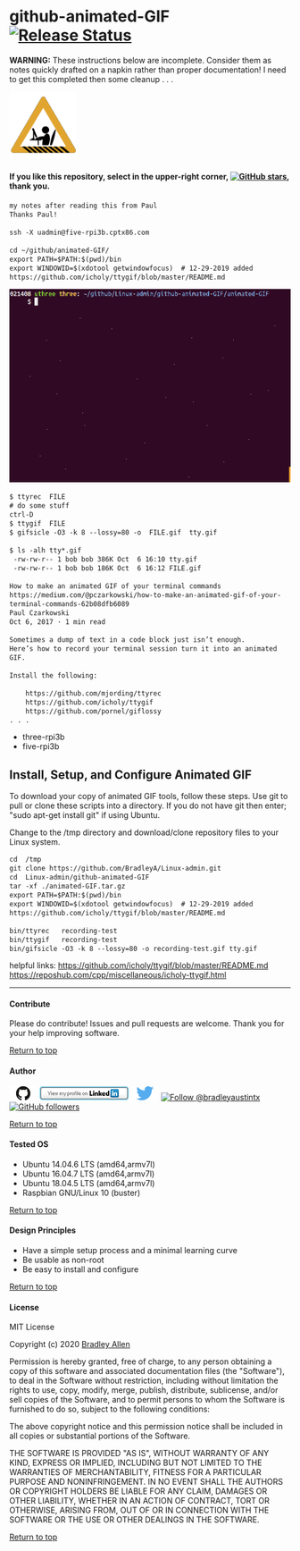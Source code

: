 # github-animated-GIF   [![Release Status](https://img.shields.io/badge/Status_-Alpha-red.svg)](https://github.com/BradleyA/Linux-admin/blob/master/github-animated-GIF/README.md#github-animated-gif----pi-servo--)

 **WARNING:** These instructions below are incomplete. Consider them as notes quickly drafted on a napkin rather than proper documentation!  I need to get this completed then some cleanup  . . . 

<img id="Construction" src="../images/construction-icon.gif" width="120">

#### If you like this repository, select in the upper-right corner, [![GitHub stars](https://img.shields.io/github/stars/BradleyA/Linux-admin.svg?style=social&label=Star&maxAge=2592000)](https://GitHub.com/BradleyA/Linux-admin/stargazers/), thank you.

  
    my notes after reading this from Paul
    Thanks Paul!
    
    ssh -X uadmin@five-rpi3b.cptx86.com

    cd ~/github/animated-GIF/
    export PATH=$PATH:$(pwd)/bin
    export WINDOWID=$(xdotool getwindowfocus)  # 12-29-2019 added https://github.com/icholy/ttygif/blob/master/README.md
    

<img id="github-repository-animated-1.gif" src="../images/github-repository-animated-1.gif" >
    
    
    $ ttyrec  FILE
    # do some stuff
    ctrl-D
    $ ttygif  FILE
    $ gifsicle -O3 -k 8 --lossy=80 -o  FILE.gif  tty.gif

    $ ls -alh tty*.gif
     -rw-rw-r-- 1 bob bob 386K Oct  6 16:10 tty.gif
     -rw-rw-r-- 1 bob bob 186K Oct  6 16:12 FILE.gif
     
    How to make an animated GIF of your terminal commands
    https://medium.com/@pczarkowski/how-to-make-an-animated-gif-of-your-terminal-commands-62b08dfb6089
    Paul Czarkowski
    Oct 6, 2017 · 1 min read
    
    Sometimes a dump of text in a code block just isn’t enough. 
    Here’s how to record your terminal session turn it into an animated GIF.
    
    Install the following:
    
        https://github.com/mjording/ttyrec
        https://github.com/icholy/ttygif
        https://github.com/pornel/giflossy
    . . .

* three-rpi3b
* five-rpi3b


## Install, Setup, and Configure Animated GIF

To download your copy of animated GIF tools, follow these steps. Use git to pull or clone these scripts into a directory. If you do not have git then enter; "sudo apt-get install git" if using Ubuntu.

Change to the /tmp directory and download/clone repository files to your Linux system.

    cd  /tmp
    git clone https://github.com/BradleyA/Linux-admin.git
    cd  Linux-admin/github-animated-GIF
    tar -xf ./animated-GIF.tar.gz
    export PATH=$PATH:$(pwd)/bin
    export WINDOWID=$(xdotool getwindowfocus)  # 12-29-2019 added https://github.com/icholy/ttygif/blob/master/README.md

    bin/ttyrec   recording-test
    bin/ttygif   recording-test
    bin/gifsicle -O3 -k 8 --lossy=80 -o recording-test.gif tty.gif

    
helpful links: 
    https://github.com/icholy/ttygif/blob/master/README.md
    https://reposhub.com/cpp/miscellaneous/icholy-ttygif.html
    

----

#### Contribute
Please do contribute!  Issues and pull requests are welcome.  Thank you for your help improving software.

[Return to top](https://github.com/BradleyA/Linux-admin/blob/master/github-animated-GIF/README.md#github-animated-gif)

#### Author
[<img id="github" src="../images/github.png" width="50" a="https://github.com/BradleyA/">](https://github.com/BradleyA/)    [<img src="../images/linkedin.png" style="max-width:100%;" >](https://www.linkedin.com/in/bradleyhallen) [<img id="twitter" src="../images/twitter.png" width="50" a="twitter.com/bradleyaustintx/">](https://twitter.com/bradleyaustintx/)       <a href="https://twitter.com/intent/follow?screen_name=bradleyaustintx"> <img src="https://img.shields.io/twitter/follow/bradleyaustintx.svg?label=Follow%20@bradleyaustintx" alt="Follow @bradleyaustintx" />    </a>          [![GitHub followers](https://img.shields.io/github/followers/BradleyA.svg?style=social&label=Follow&maxAge=2592000)](https://github.com/BradleyA?tab=followers)

[Return to top](https://github.com/BradleyA/Linux-admin/blob/master/github-animated-GIF/README.md#github-animated-gif)

#### Tested OS
 * Ubuntu 14.04.6 LTS (amd64,armv7l)
 * Ubuntu 16.04.7 LTS (amd64,armv7l)
 * Ubuntu 18.04.5 LTS (amd64,armv7l)
 * Raspbian GNU/Linux 10 (buster)

[Return to top](https://github.com/BradleyA/Linux-admin/blob/master/github-animated-GIF/README.md#github-animated-gif)

#### Design Principles
 * Have a simple setup process and a minimal learning curve
 * Be usable as non-root
 * Be easy to install and configure
 
[Return to top](https://github.com/BradleyA/Linux-admin/blob/master/github-animated-GIF/README.md#github-animated-gif)

#### License
MIT License

Copyright (c) 2020  [Bradley Allen](https://www.linkedin.com/in/bradleyhallen)

Permission is hereby granted, free of charge, to any person obtaining a copy of this software and associated documentation files (the "Software"), to deal in the Software without restriction, including without limitation the rights to use, copy, modify, merge, publish, distribute, sublicense, and/or sell copies of the Software, and to permit persons to whom the Software is furnished to do so, subject to the following conditions:

The above copyright notice and this permission notice shall be included in all copies or substantial portions of the Software.

THE SOFTWARE IS PROVIDED "AS IS", WITHOUT WARRANTY OF ANY KIND, EXPRESS OR IMPLIED, INCLUDING BUT NOT LIMITED TO THE WARRANTIES OF MERCHANTABILITY, FITNESS FOR A PARTICULAR PURPOSE AND NONINFRINGEMENT. IN NO EVENT SHALL THE AUTHORS OR COPYRIGHT HOLDERS BE LIABLE FOR ANY CLAIM, DAMAGES OR OTHER LIABILITY, WHETHER IN AN ACTION OF CONTRACT, TORT OR OTHERWISE, ARISING FROM, OUT OF OR IN CONNECTION WITH THE SOFTWARE OR THE USE OR OTHER DEALINGS IN THE SOFTWARE.

[Return to top](https://github.com/BradleyA/Linux-admin/blob/master/github-animated-GIF/README.md#github-animated-gif)
